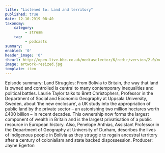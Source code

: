 ```yaml
---
title: "Listened to: Land and territory"
published: true
date: 12-10-2019 08:40
taxonomy:
    category:
         - stream
    tag:
         - podcasts
summary:
enabled: '0'
header_image: '0'
theurl: http://open.live.bbc.co.uk/mediaselector/6/redir/version/2.0/mediaset/audio-nondrm-download/proto/http/vpid/p07px10m.mp3
image: artwork-resized.jpg
template: item
---
```

 
Episode summary: Land Struggles: From Bolivia to Britain, the way that land is owned and controlled is central to many contemporary inequalities and political battles. Laurie Taylor talks to Brett Christophers, Professor in the Department of Social and Economic Geography at Uppsala University, Sweden, about ‘the new enclosure’, a UK study into the appropriation of public land by the private sector – an astonishing two million hectares worth £400 billion – in recent decades. This ownership now forms the largest component of wealth in Britain and is the largest privatisation of a public resource in European history. Also, Penelope Anthias, Assistant Professor in the Department of Geography at University of Durham, describes the lives of indigenous people in Bolivia as they struggle to regain ancestral territory after a century of colonialism and state backed dispossession. Producer: Jayne Egerton
